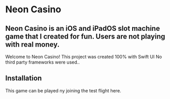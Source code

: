 # Neon Casino

## Neon Casino is an iOS and iPadOS slot machine game that I created for fun. Users are not playing with real money.

Welcome to Neon Casino! This project was created 100% with Swift UI No third party frameworks were used..

## Installation

This game can be played ny joining the test flight here.
